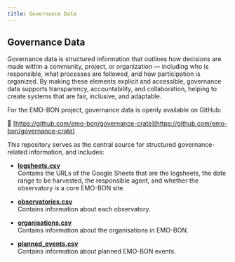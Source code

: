 ```yaml
---
title: Governance Data
---
```


## Governance Data

Governance data is structured information that outlines how decisions are made within a community, project, or organization — including who is responsible, what processes are followed, and how participation is organized. By making these elements explicit and accessible, governance data supports transparency, accountability, and collaboration, helping to create systems that are fair, inclusive, and adaptable.

For the EMO-BON project, governance data is openly available on GitHub:

🔗 [https://github.com/emo-bon/governance-crate](https://github.com/emo-bon/governance-crate)

This repository serves as the central source for structured governance-related information, and includes:

- [**logsheets.csv**](https://github.com/emo-bon/governance-crate/blob/main/logsheets.csv)  
  Contains the URLs of the Google Sheets that are the logsheets, the date range to be harvested, the responsible agent, and whether the observatory is a core EMO-BON site.

- [**observatories.csv**](https://github.com/emo-bon/governance-crate/blob/main/observatories.csv)  
  Contains information about each observatory.

- [**organisations.csv**](https://github.com/emo-bon/governance-crate/blob/main/organisations.csv)  
  Contains information about the organisations in EMO-BON.

- [**planned_events.csv**](https://github.com/emo-bon/governance-crate/blob/main/planned_events.csv)  
  Contains information about planned EMO-BON events.
